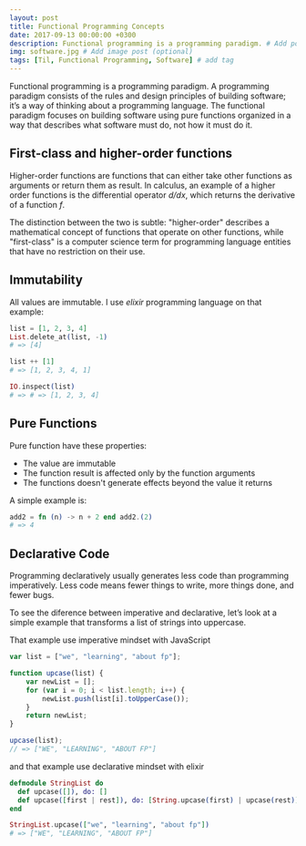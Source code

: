 ```yaml
---
layout: post
title: Functional Programming Concepts
date: 2017-09-13 00:00:00 +0300
description: Functional programming is a programming paradigm. # Add post description (optional)
img: software.jpg # Add image post (optional)
tags: [Til, Functional Programming, Software] # add tag
---
```


Functional programming is a programming paradigm. A programming paradigm consists of the rules and design principles of building software; it’s a way of thinking about a programming language. The functional paradigm focuses on building software using pure functions organized in a way that describes what software must do, not how it must do it.

## First-class and higher-order functions

Higher-order functions are functions that can either take other functions as arguments or return them as result. In calculus, an example of a higher order functions is the differential operator  _d/dx_, which returns the derivative of a function _f_.

The distinction between the two is subtle: "higher-order" describes a mathematical concept of functions that operate on other functions, while "first-class" is a computer science term for programming language entities that have no restriction on their use.

## Immutability

All values are immutable. I use _elixir_ programming language on that example:

```elixir
list = [1, 2, 3, 4]
List.delete_at(list, -1)
# => [4]

list ++ [1]
# => [1, 2, 3, 4, 1]

IO.inspect(list)
# => # => [1, 2, 3, 4]
```

## Pure Functions

Pure function have these properties:

* The value are immutable
* The function result is affected only by the function arguments
* The functions doesn't generate effects beyond the value it returns

A simple example is:

```elixir
add2 = fn (n) -> n + 2 end add2.(2)
# => 4
```

## Declarative Code

Programming declaratively usually generates less code than programming imperatively. Less code means fewer things to write, more things done, and fewer bugs.

To see the diference between imperative and declarative, let’s look at a simple example that transforms a list of strings into uppercase.

That example use imperative mindset with JavaScript
```javascript
var list = ["we", "learning", "about fp"];

function upcase(list) {
    var newList = [];
    for (var i = 0; i < list.length; i++) {
        newList.push(list[i].toUpperCase()); 
    }
    return newList; 
}

upcase(list);
// => ["WE", "LEARNING", "ABOUT FP"]
```

and that example use declarative mindset with elixir
```elixir
defmodule StringList do
  def upcase([]), do: []
  def upcase([first | rest]), do: [String.upcase(first) | upcase(rest)]
end

StringList.upcase(["we", "learning", "about fp"])
# => ["WE", "LEARNING", "ABOUT FP"]
